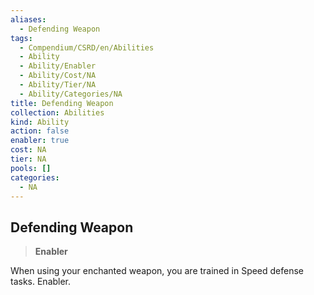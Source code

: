 ```yaml
---
aliases:
  - Defending Weapon
tags:
  - Compendium/CSRD/en/Abilities
  - Ability
  - Ability/Enabler
  - Ability/Cost/NA
  - Ability/Tier/NA
  - Ability/Categories/NA
title: Defending Weapon
collection: Abilities
kind: Ability
action: false
enabler: true
cost: NA
tier: NA
pools: []
categories:
  - NA
---
```

## Defending Weapon  
>**Enabler**
  
When using your enchanted weapon, you are trained in Speed defense tasks. Enabler.